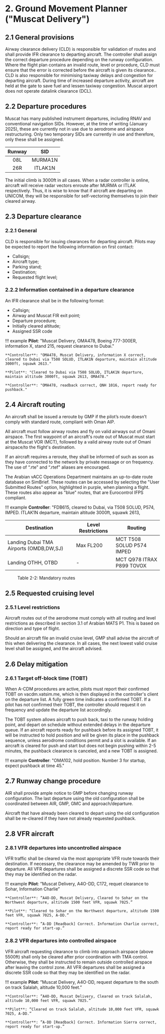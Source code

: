 # 2. Ground Movement Planner ("Muscat Delivery")
## 2.1 General provisions
Airway clearance delivery (CLD) is responsible for validation of routes and shall provide IFR clearance to departing aircraft. The controller shall assign the correct departure procedure depending on the runway configuration. 
Where the flight plan contains an invalid route, level or procedure, CLD must ensure that the error is corrected before the aircraft is given its clearance..
CLD is also responsible for minimising taxiway delays and congestion for departing aircraft. During time of increased departure activity, aircraft are held at the gate to save fuel and lessen taxiway congestion.
Muscat airport does not operate datalink clearance (DCL).

## 2.2 Departure procedures
Muscat has many published instrument departures, including RNAV and conventional navigation SIDs. However, at the time of writing (January 2025), these are currently not in use due to aerodrome and airspace restructuring. Only two temporary SIDs are currently in use and therefore, only these shall be assigned.

| Runway | SID     |
|:------:|:-------:|
| 08L    | MURMA1N |
| 26R    | ITLAK1N |

The initial climb is 3000ft in all cases. When a radar controller is online, aircraft will receive radar vectors enroute after MURMA or ITLAK respectively. Thus, it is wise to know that if aircraft are departing on UNICOM, they will be responsible for self-vectoring themselves to join their cleared airway. 

## 2.3 Departure clearance
### 2.2.1 General
CLD is responsible for issuing clearances for departing aircraft. Pilots may be expected to report the following information on first contact:
- Callsign;
- Aircraft type;
- Parking stand;
- Destination;
- Requested flight level;

### 2.2.2 Information contained in a departure clearance
An IFR clearance shall be in the following format:
- Callsign;
- Airway and Muscat FIR exit point;
- Departure procedure;
- Initially cleared altitude;
- Assigned SSR code

!!! example
    **Pilot**: "Muscat Delivery, OMA478, Boeing 777-300ER, information X, stand 215, request clearance to Dubai."

    **Controller**: "OMA478, Muscat Delivery, information X correct, cleared to Dubai via T508 SOLUD, ITLAK1N departure, maintain altitude 3000ft, squawk 2613."

    **Pilot**: "Cleared to Dubai via T508 SOLUD, ITLAK1N departure, maintain altitude 3000ft, squawk 2613, OMA478."
    
    **Controller**: "OMA478, readback correct, QNH 1016, report ready for pushback."

## 2.4 Aircraft routing
An aircraft shall be issued a reroute by GMP if the pilot’s route doesn’t comply with standard route, compliant with Oman AIP.

All aircraft must follow airway routes and fly on valid airways out of Omani airspace. The first waypoint of an aircraft's route out of Muscat must start at the Muscat VOR (MCT), followed by a valid airway route out of Omani airspace/to the flight's destination. 

If an aircraft requires a reroute, they shall be informed of such as soon as they have connected to the network by private message or on frequency. The use of “.rte" and “.rtef" aliases are encouraged.

The Arabian vACC Operations Department maintains an up-to-date route database on SimBrief. These routes can be accessed by selecting the "User Submitted Routes" option, highlighted in purple, when planning a flight. These routes also appear as "blue" routes, that are Eurocontrol IFPS compliant. 


!!! example
    **Controller**: "FDB615, cleared to Dubai, via T508 SOLUD, P574, IMPED. ITLAK1N departure, maintain altitude 3000ft, squawk 2613,

<table><thead>
  <tr>
    <th>Destination</th>
    <th>Level Restrictions</th>
    <th>Routing</th>
  </tr></thead>
<tbody>
  <tr>
    <td>Landing Dubai TMA Airports (OMDB,DW,SJ)</td>
    <td>Max FL200</td>
    <td>MCT T508 SOLUD P574 IMPED</td>
  </tr>
    <tr>
    <td>Landing OTHH, OTBD</td>
    <td>-</td>
    <td>MCT Q978 ITRAX P899 TOVOX</td>
  </tr>
</tbody></table>
<figure markdown>
  <figcaption>Table 2-2: Mandatory routes</figcaption>
</figure>

## 2.5 Requested cruising level
### 2.5.1 Level restrictions
Aircraft routes out of the aerodrome must comply with all routing and level restrictions as described in section 3.1 of Arabian MATS P1. This is based on direction and type of flight.

Should an aircraft file an invalid cruise level, GMP shall advise the aircraft of this when delivering the clearance. In all cases, the next lowest valid cruise level shall be assigned, and the aircraft advised.
## 2.6 Delay mitigation
### 2.6.1 Target off-block time (TOBT)
When A-CDM procedures are active, pilots must report their confirmed TOBT on vacdm.vatsim.me, which is then displayed in the controller's client on the departure list. A fully green time indicates a confirmed TOBT. If a pilot has not confirmed their TOBT, the controller should request it on frequency and update the departure list accordingly.

The TOBT system allows aircraft to push back, taxi to the runway holding point, and depart on schedule without extended delays in the departure queue. If an aircraft reports ready for pushback before its assigned TOBT, it will be instructed to hold position and will be given its place in the pushback sequence, unless aerodrome conditions permit and a slot is available. If an aircraft is cleared for push and start but does not begin pushing within 2-5 minutes, the pushback clearance is canceled, and a new TOBT is assigned.

!!! example
    **Controller**: "OMA102, hold position. Number 3 for startup, expect pushback at time 45."

## 2.7 Runway change procedure
AIR shall provide ample notice to GMP before changing runway configuration. The last departure using the old configuration shall be coordinated between AIR, GMP, GMC and approach/departure.

Aircraft that have already been cleared to depart using the old configuration shall be re-cleared if they have not already requested pushback.

## 2.8 VFR aircraft


### 2.8.1 VFR departures into uncontrolled airspace
VFR traffic shall be cleared via the most appropriate VFR route towards their destination. If
necessary, the clearance may be amended by TWR prior to departure.
All VFR departures shall be assigned a discrete SSR code so that they may be identified on the radar.

!!! example 
    **Pilot**: ”Muscat Delivery, A4O-DD, C172, requet clearance to Sohar, Information Charlie”
    
    **Controller**: ”A4O-DD, Muscat Delivery, Cleared to Sohar on the Northwest departure, altitude 1500 feet VFR, squawk 7025.”

    **Pilot**: “Cleared to Sohar on the Northwest departure, altitude 1500 feet VFR, squawk 7025, A-DD.”
    
    **Controller**: ”A-DD [Readback] Correct. Information Charlie correct, report ready for start-up.”
    
### 2.8.2 VFR departures into controlled airspace
VFR aircraft requesting clearance to climb into approach airspace (above 5500ft) shall only be
cleared after prior coordination with TMA control. Otherwise, they shall be instructed to remain
outside controlled airspace after leaving the control zone.
All VFR departures shall be assigned a discrete SSR code so that they may be identified on the radar.

!!! example 
    **Pilot**: ”Muscat Delivery, A4O-DD, request departure to the south on track Salalah, altitude 10,000 feet.”
    
    **Controller**: ”A4O-DD, Muscat Delivery, Cleared on track Salalah, altitude 10,000 feet VFR, squawk 7025.”

    **Pilot**: “Cleared on track Salalah, altitude 10,000 feet VFR, squawk 7025, A-DD.”
    
    **Controller**: ”A-DD [Readback] Correct. Information Sierra correct, report ready for start-up.”







